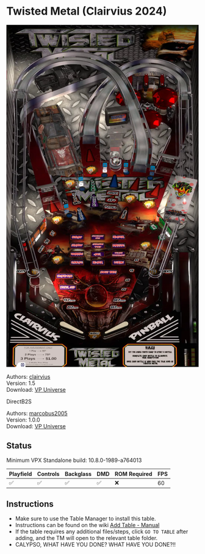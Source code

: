 # Twisted Metal (Clairvius 2024)

![Table Preview](../../images/vpx-twistedmetal.png)

Authors: [clairvius](https://vpuniverse.com/profile/16134-clairvius/)  
Version: 1.5  
Download: [VP Universe](https://vpuniverse.com/files/file/20493-twisted-metal-clairvius-2024/)

DirectB2S

Authors: [marcobus2005](https://vpuniverse.com/profile/53087-marcobus2005/)  
Version: 1.0.0  
Download: [VP Universe](https://vpuniverse.com/files/file/20656-twisted-metal-clairvius-2024-animated-b2s-with-full-dmd/)


## Status 

Minimum VPX Standalone build: 10.8.0-1989-a764013

| Playfield | Controls | Backglass | DMD | ROM Required | FPS | 
|-----------|----------|-----------|-----|--------------|-----|
| :white_check_mark: | :white_check_mark: | :white_check_mark: | :white_check_mark: | :x: | 60 |

## Instructions

- Make sure to use the Table Manager to install this table.
- Instructions can be found on the wiki [Add Table - Manual](https://github.com/LegendsUnchained/vpx-standalone-alp4k/wiki/%5B04%5D-%F0%9F%A7%A1-TM-%E2%80%90-Other-Features#add-table---manual)
- If the table requires any additional files/steps, click `GO TO TABLE` after adding, and the TM will open to the relevant table folder.
- CALYPSO, WHAT HAVE YOU DONE? WHAT HAVE YOU DONE?!!


